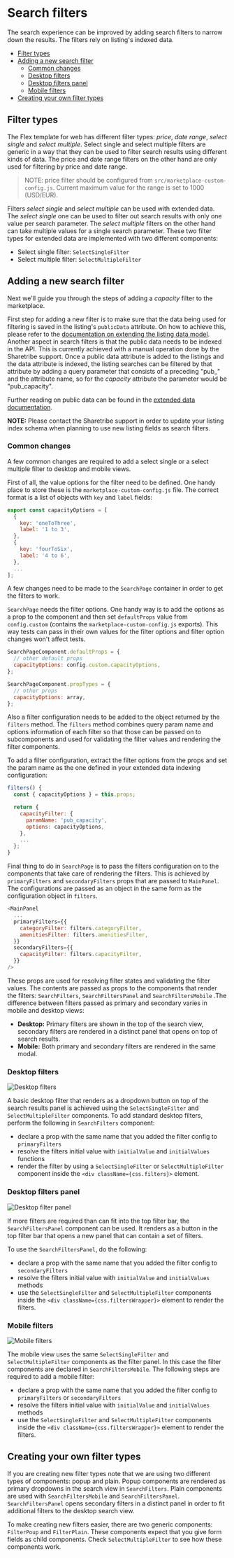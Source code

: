 # Search filters

The search experience can be improved by adding search filters to narrow down the results. The
filters rely on listing's indexed data.

* [Filter types](#filter-types)
* [Adding a new search filter](#adding-a-new-search-filter)
  * [Common changes](#common-changes)
  * [Desktop filters](#desktop-filters)
  * [Desktop filters panel](#desktop-filters-panel)
  * [Mobile filters](#mobile-filters)
* [Creating your own filter types](#creating-your-own-filter-types)

## Filter types

The Flex template for web has different filter types: _price_, _date range_, _select single_ and
_select multiple_. Select single and select multiple filters are generic in a way that they can be
used to filter search results using different kinds of data. The price and date range filters on the
other hand are only used for filtering by price and date range.

> NOTE: price filter should be configured from `src/marketplace-custom-config.js`. Current maximum
> value for the range is set to 1000 (USD/EUR).

Filters _select single_ and _select multiple_ can be used with extended data. The _select single_
one can be used to filter out search results with only one value per search parameter. The _select
multiple_ filters on the other hand can take multiple values for a single search parameter. These
two filter types for extended data are implemented with two different components:

* Select single filter: `SelectSingleFilter`
* Select multiple filter: `SelectMultipleFilter`

## Adding a new search filter

Next we'll guide you through the steps of adding a _capacity_ filter to the marketplace.

First step for adding a new filter is to make sure that the data being used for filtering is saved
in the listing's `publicData` attribute. On how to achieve this, please refer to the
[documentation on extending the listing data model](./extend-listing.md). Another aspect in search
filters is that the public data needs to be indexed in the API. This is currently achieved with a
manual operation done by the Sharetribe support. Once a public data attribute is added to the
listings and the data attribute is indexed, the listing searches can be filtered by that attribute
by adding a query parameter that consists of a preceding "pub\_" and the attribute name, so for the
_capacity_ attribute the parameter would be "pub_capacity".

Further reading on public data can be found in the
[extended data documentation](./extended-data.md).

**NOTE:** Please contact the Sharetribe support in order to update your listing index schema when
planning to use new listing fields as search filters.

### Common changes

A few common changes are required to add a select single or a select multiple filter to desktop and
mobile views.

First of all, the value options for the filter need to be defined. One handy place to store these is
the `marketplace-custom-config.js` file. The correct format is a list of objects with `key` and
`label` fields:

```js
export const capacityOptions = [
  {
    key: 'oneToThree',
    label: '1 to 3',
  },
  {
    key: 'fourToSix',
    label: '4 to 6',
  },
  ...
];
```

A few changes need to be made to the `SearchPage` container in order to get the filters to work.

`SearchPage` needs the filter options. One handy way is to add the options as a prop to the
component and then set `defaultProps` value from `config.custom` (contains the
`marketplace-custom-config.js` exports). This way tests can pass in their own values for the filter
options and filter option changes won't affect tests.

```js
SearchPageComponent.defaultProps = {
  // other default props
  capacityOptions: config.custom.capacityOptions,
};

SearchPageComponent.propTypes = {
  // other props
  capacityOptions: array,
};
```

Also a filter configuration needs to be added to the object returned by the `filters` method. The
`filters` method combines query param name and options information of each filter so that those can
be passed on to subcomponents and used for validating the filter values and rendering the filter
components.

To add a filter configuration, extract the filter options from the props and set the param name as
the one defined in your extended data indexing configuration:

```js
filters() {
  const { capacityOptions } = this.props;

  return {
    capacityFilter: {
      paramName: 'pub_capacity',
      options: capacityOptions,
    },
    ...
  };
}
```

Final thing to do in `SearchPage` is to pass the filters configuration on to the components that
take care of rendering the filters. This is achieved by `primaryFilters` and `secondaryFilters`
props that are passed to `MainPanel`. The configurations are passed as an object in the same form as
the configuration object in `filters`.

```js
<MainPanel
  ...
  primaryFilters={{
    categoryFilter: filters.categoryFilter,
    amenitiesFilter: filters.amenitiesFilter,
  }}
  secondaryFilters={{
    capacityFilter: filters.capacityFilter,
  }}
/>
```

These props are used for resolving filter states and validating the filter values. The contents are
passed as props to the components that render the filters: `SearchFilters`, `SearchFiltersPanel` and
`SearchFiltersMobile` .The difference between filters passed as primary and secondary varies in
mobile and desktop views:

* **Desktop:** Primary filters are shown in the top of the search view, secondary filters are
  rendered in a distinct panel that opens on top of search results.
* **Mobile:** Both primary and secondary filters are rendered in the same modal.

### Desktop filters

![Desktop filters](./assets/search-filters/desktop-filters.png)

A basic desktop filter that renders as a dropdown button on top of the search results panel is
achieved using the `SelectSingleFilter` and `SelectMultipleFilter` components. To add standard
desktop filters, perform the following in `SearchFilters` component:

* declare a prop with the same name that you added the filter config to `primaryFilters`
* resolve the filters initial value with `initialValue` and `initialValues` functions
* render the filter by using a `SelectSingleFilter` or `SelectMultipleFilter` component inside the
  `<div className={css.filters}>` element.

### Desktop filters panel

![Desktop filter panel](./assets/search-filters/filters-panel.png)

If more filters are required than can fit into the top filter bar, the `SearchFiltersPanel`
component can be used. It renders as a button in the top filter bar that opens a new panel that can
contain a set of filters.

To use the `SearchFiltersPanel`, do the following:

* declare a prop with the same name that you added the filter config to `secondaryFilters`
* resolve the filters initial value with `initialValue` and `initialValues` methods
* use the `SelectSingleFilter` and `SelectMultipleFilter` components inside the
  `<div className={css.filtersWrapper}>` element to render the filters.

### Mobile filters

![Mobile filters](./assets/search-filters/mobile-filters.png)

The mobile view uses the same `SelectSingleFilter` and `SelectMultipleFilter` components as the
filter panel. In this case the filter components are declared in `SearchFiltersMobile`. The
following steps are required to add a mobile filter:

* declare a prop with the same name that you added the filter config to `primaryFilters` or
  `secondaryFilters`
* resolve the filters initial value with `initialValue` and `initialValues` methods
* use the `SelectSingleFilter` and `SelectMultipleFilter` components inside the
  `<div className={css.filtersWrapper}>` element to render the filters.

## Creating your own filter types

If you are creating new filter types note that we are using two different types of components: popup
and plain. Popup components are rendered as primary dropdowns in the search view in `SearchFilters`.
Plain components are used with `SearchFiltersMobile` and `SearchFiltersPanel`. `SearchFiltersPanel`
opens secondary filters in a distinct panel in order to fit additional filters to the desktop search
view.

To make creating new filters easier, there are two generic components: `FilterPoup` and
`FilterPlain`. These components expect that you give form fields as child components. Check
`SelectMultipleFilter` to see how these components work.

